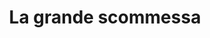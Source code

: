---
layout: post
title: La grande scommessa
director: Adam McKay
year: 2015
cover: https://images.mubicdn.net/images/film/133067/cache-118316-1681924651/image-w1280.jpg
---